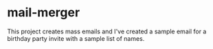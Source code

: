 # mail-merger

This project creates mass emails and I've created a sample email for a birthday party invite with a sample list of names.
